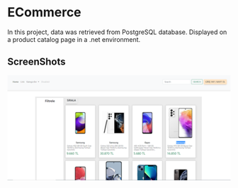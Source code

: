 # ECommerce

In this project, data was retrieved from PostgreSQL database. Displayed on a product catalog page in a .net environment.

## ScreenShots

<img src="./Docs/products-view.png">
